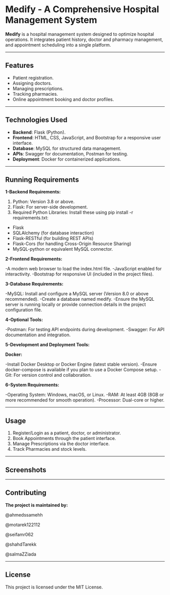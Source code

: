 # Medify - A Comprehensive Hospital Management System

**Medify** is a hospital management system designed to optimize hospital operations. It integrates patient history, doctor and pharmacy management, and appointment scheduling into a single platform.

---

## Features
- Patient registration.
- Assigning doctors.
- Managing prescriptions.
- Tracking pharmacies.
- Online appointment booking and doctor profiles.

---

## Technologies Used
- **Backend**: Flask (Python).
- **Frontend**: HTML, CSS, JavaScript, and Bootstrap for a responsive user interface.
- **Database**: MySQL for structured data management.
- **APIs**: Swagger for documentation, Postman for testing.
- **Deployment**: Docker for containerized applications.

---

## Running Requirements

**1-Backend Requirements:**

1. Python: Version 3.8 or above.
2. Flask: For server-side development.
3. Required Python Libraries: Install these using pip install -r requirements.txt:
- Flask
- SQLAlchemy (for database interaction)
- Flask-RESTful (for building REST APIs)
- Flask-Cors (for handling Cross-Origin Resource Sharing)
- MySQL-python or equivalent MySQL connector.

 
**2-Frontend Requirements:**

-A modern web browser to load the index.html file.
-JavaScript enabled for interactivity.
-Bootstrap for responsive UI (included in the project files).

**3-Database Requirements:**

-MySQL: Install and configure a MySQL server (Version 8.0 or above recommended).
-Create a database named medify.
-Ensure the MySQL server is running locally or provide connection details in the project configuration file.


**4-Optional Tools:**

-Postman: For testing API endpoints during development.
-Swagger: For API documentation and integration.

**5-Development and Deployment Tools:**

**Docker:**

-Install Docker Desktop or Docker Engine (latest stable version).
-Ensure docker-compose is available if you plan to use a Docker Compose setup.
-Git: For version control and collaboration.

**6-System Requirements:**

-Operating System: Windows, macOS, or Linux.
-RAM: At least 4GB (8GB or more recommended for smooth operation).
-Processor: Dual-core or higher.

---

## Usage
1. Register/Login as a patient, doctor, or administrator.
2. Book Appointments through the patient interface.
3. Manage Prescriptions via the doctor interface.
4. Track Pharmacies and stock levels.

---

## Screenshots





---

## Contributing

**The project is maintained by:**

@ahmedssamehh

@motarek122112

@seifamr062

@shahdTarekk

@salmaZZiada

---

## License

This project is licensed under the MIT License.






